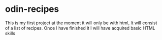 # odin-recipes
This is my first project at the moment it will only be with html,
It will consist of a list of recipes. Once I have finished it
I will have acquired basic HTML skills